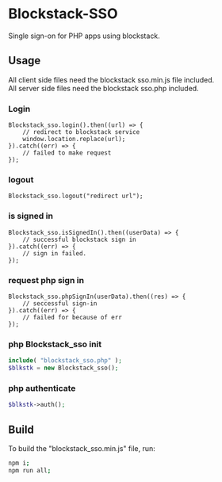 # Blockstack-SSO
Single sign-on for PHP apps using blockstack.

## Usage
All client side files need the blockstack sso.min.js file included.<br />
All server side files need the blockstack sso.php included.

### Login
```JS
Blockstack_sso.login().then((url) => {
	// redirect to blockstack service
	window.location.replace(url);
}).catch((err) => {
	// failed to make request
});
```

### logout
```JS
Blockstack_sso.logout("redirect url");
```

### is signed in
```JS
Blockstack_sso.isSignedIn().then((userData) => {
	// successful blockstack sign in
}).catch((err) => {
	// sign in failed.
});
```

### request php sign in
```JS
Blockstack_sso.phpSignIn(userData).then((res) => {
	// seccessful sign-in
}).catch((err) => {
	// failed for because of err
});
```

### php Blockstack_sso init
```PHP
include( "blockstack_sso.php" );
$blkstk = new Blockstack_sso();
```

### php authenticate
```PHP
$blkstk->auth();
```

## Build
To build the "blockstack_sso.min.js" file, run:
```BASH
npm i;
npm run all;
```
